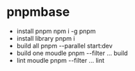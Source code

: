 # pnpmbase
+ install pnpm 
npm i -g pnpm 
+ install library
pnpm i 
+ build all
pnpm --parallel start:dev
+ build one moudle
pnpm --filter ... build
+ lint moudle
pnpm --filter ... lint

